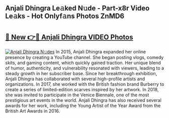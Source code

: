 ## Anjali Dhingra Le𝚊ked N𝚞de - Part-x8r Video Le𝚊ks - Hot Onlyf𝚊ns Photos ZnMD6

# <h2><a href="http://ac14235.deff.icu/?id=Anjali+Dhingra">🔗 New 👉🔴 Anjali Dhingra VIDEO Photos</a></h2>

[![Anjali Dhingra N𝚞des](https://i.imgur.com/rIISA9y.gif)](http://ac14235.deff.icu/?id=Anjali+Dhingra)
In 2015, Anjali Dhingra expanded her online presence by creating a YouTube channel. She began posting vlogs, comedy skits, and gaming content, which quickly gained traction. Her unique blend of humor, authenticity, and vulnerability resonated with viewers, leading to a steady growth in her subscriber base. Since her breakthrough exhibition, Anjali Dhingra has collaborated with several high-profile artists and organizations. In 2017, she worked with the British fashion brand Burberry to create a series of limited-edition scarves inspired by her artwork. In 2018, she was invited to participate in the Venice Biennale, one of the most prestigious art events in the world. Anjali Dhingra has also received several awards for her work, including the Young Artist of the Year Award from the British Art Awards in 2016.
